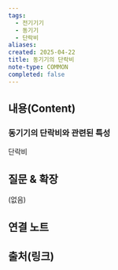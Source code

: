 ```yaml
---
tags:
  - 전기기기
  - 동기기
  - 단락비
aliases: 
created: 2025-04-22
title: 동기기의 단락비
note-type: COMMON
completed: false
---
```


## 내용(Content)

### 동기기의 단락비와 관련된 특성

단락비 

## 질문 & 확장

(없음)

## 연결 노트

## 출처(링크)

